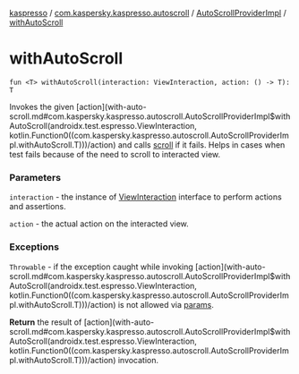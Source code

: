 [kaspresso](../../index.md) / [com.kaspersky.kaspresso.autoscroll](../index.md) / [AutoScrollProviderImpl](index.md) / [withAutoScroll](./with-auto-scroll.md)

# withAutoScroll

`fun <T> withAutoScroll(interaction: ViewInteraction, action: () -> T): T`

Invokes the given [action](with-auto-scroll.md#com.kaspersky.kaspresso.autoscroll.AutoScrollProviderImpl$withAutoScroll(androidx.test.espresso.ViewInteraction, kotlin.Function0((com.kaspersky.kaspresso.autoscroll.AutoScrollProviderImpl.withAutoScroll.T)))/action) and calls [scroll](scroll.md) if it fails. Helps in cases when test fails because of the
need to scroll to interacted view.

### Parameters

`interaction` - the instance of [ViewInteraction](#) interface to perform actions and assertions.

`action` - the actual action on the interacted view.

### Exceptions

`Throwable` - if the exception caught while invoking [action](with-auto-scroll.md#com.kaspersky.kaspresso.autoscroll.AutoScrollProviderImpl$withAutoScroll(androidx.test.espresso.ViewInteraction, kotlin.Function0((com.kaspersky.kaspresso.autoscroll.AutoScrollProviderImpl.withAutoScroll.T)))/action) is not allowed via [params](#).

**Return**
the result of [action](with-auto-scroll.md#com.kaspersky.kaspresso.autoscroll.AutoScrollProviderImpl$withAutoScroll(androidx.test.espresso.ViewInteraction, kotlin.Function0((com.kaspersky.kaspresso.autoscroll.AutoScrollProviderImpl.withAutoScroll.T)))/action) invocation.


